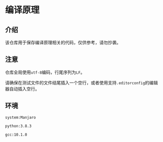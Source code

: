 # 编译原理

## 介绍

该仓库用于保存编译原理相关的代码，仅供参考，请勿抄袭。

## 注意

仓库全局使用`utf-8`编码，行尾序列为`LF`。

请确保在测试文件的文件结尾插入一个空行，或者使用支持`.editorconfig`的编辑器自动插入空行。

## 环境

```
system:Manjaro

python:3.8.3

gcc:10.1.0
```

